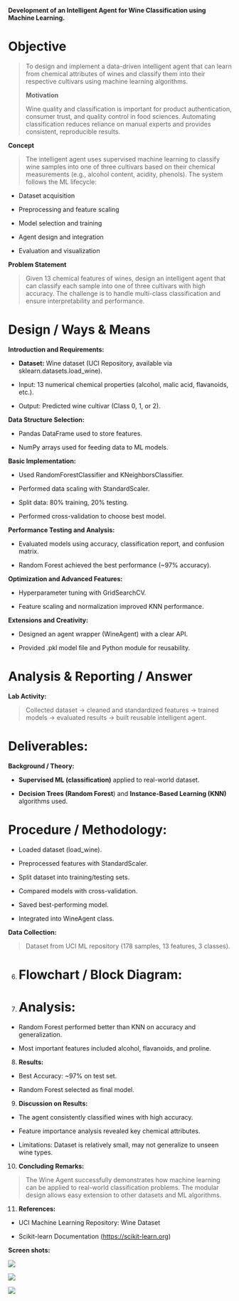 
**Development of an Intelligent Agent for Wine Classification using
Machine Learning.**

# Objective

> To design and implement a data-driven intelligent agent that can learn
> from chemical attributes of wines and classify them into their
> respective cultivars using machine learning algorithms.
>
> **Motivation**
>
> Wine quality and classification is important for product
> authentication, consumer trust, and quality control in food sciences.
> Automating classification reduces reliance on manual experts and
> provides consistent, reproducible results.

**Concept**

> The intelligent agent uses supervised machine learning to classify
> wine samples into one of three cultivars based on their chemical
> measurements (e.g., alcohol content, acidity, phenols). The system
> follows the ML lifecycle:

-   Dataset acquisition

-   Preprocessing and feature scaling

-   Model selection and training

-   Agent design and integration

-   Evaluation and visualization

**Problem Statement**

> Given 13 chemical features of wines, design an intelligent agent that
> can classify each sample into one of three cultivars with high
> accuracy. The challenge is to handle multi-class classification and
> ensure interpretability and performance.

# 

# Design / Ways & Means

**Introduction and Requirements:**

-   **Dataset:** Wine dataset (UCI Repository, available via
    sklearn.datasets.load_wine).

-   Input: 13 numerical chemical properties (alcohol, malic acid,
    flavanoids, etc.).

-   Output: Predicted wine cultivar (Class 0, 1, or 2).

**Data Structure Selection:**

-   Pandas DataFrame used to store features.

-   NumPy arrays used for feeding data to ML models.

**Basic Implementation:**

-   Used RandomForestClassifier and KNeighborsClassifier.

-   Performed data scaling with StandardScaler.

-   Split data: 80% training, 20% testing.

-   Performed cross-validation to choose best model.

**Performance Testing and Analysis:**

-   Evaluated models using accuracy, classification report, and
    confusion matrix.

-   Random Forest achieved the best performance (\~97% accuracy).

**Optimization and Advanced Features:**

-   Hyperparameter tuning with GridSearchCV.

-   Feature scaling and normalization improved KNN performance.

**Extensions and Creativity:**

-   Designed an agent wrapper (WineAgent) with a clear API.

-   Provided .pkl model file and Python module for reusability.

# Analysis & Reporting / Answer

**Lab Activity:**

> Collected dataset → cleaned and standardized features → trained models
> → evaluated results → built reusable intelligent agent.

# Deliverables:

**Background / Theory:**

-   **Supervised ML (classification)** applied to real-world dataset.

-   **Decision Trees (Random Forest**) and **Instance-Based Learning
    (KNN)** algorithms used.

# Procedure / Methodology:

-   Loaded dataset (load_wine).

-   Preprocessed features with StandardScaler.

-   Split dataset into training/testing sets.

-   Compared models with cross-validation.

-   Saved best-performing model.

-   Integrated into WineAgent class.

**Data Collection:**

> Dataset from UCI ML repository (178 samples, 13 features, 3 classes).

6.  # Flowchart / Block Diagram:

7.  # Analysis:

-   Random Forest performed better than KNN on accuracy and
    generalization.

-   Most important features included alcohol, flavanoids, and proline.

8.  **Results:**

-   Best Accuracy: \~97% on test set.

-   Random Forest selected as final model.

9.  **Discussion on Results:**

-   The agent consistently classified wines with high accuracy.

-   Feature importance analysis revealed key chemical attributes.

-   Limitations: Dataset is relatively small, may not generalize to
    unseen wine types.

10. **Concluding Remarks:**

> The Wine Agent successfully demonstrates how machine learning can be
> applied to real-world classification problems. The modular design
> allows easy extension to other datasets and ML algorithms.

11. **References:**

-  UCI Machine Learning Repository: Wine Dataset

-  Scikit-learn Documentation (https://scikit-learn.org)

**Screen shots:**

![](ss1.png)

![](ss2.png)

![](ss3.png)
